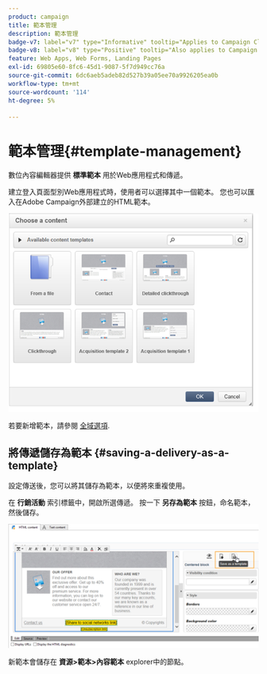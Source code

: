 ```yaml
---
product: campaign
title: 範本管理
description: 範本管理
badge-v7: label="v7" type="Informative" tooltip="Applies to Campaign Classic v7"
badge-v8: label="v8" type="Positive" tooltip="Also applies to Campaign v8"
feature: Web Apps, Web Forms, Landing Pages
exl-id: 69805e60-8fc6-45d1-9087-5f7d949cc76a
source-git-commit: 6dc6aeb5adeb82d527b39a05ee70a9926205ea0b
workflow-type: tm+mt
source-wordcount: '114'
ht-degree: 5%

---
```


# 範本管理{#template-management}



數位內容編輯器提供 **標準範本** 用於Web應用程式和傳遞。

建立登入頁面型別Web應用程式時，使用者可以選擇其中一個範本。 您也可以匯入在Adobe Campaign外部建立的HTML範本。

![](assets/dce_popup_templatechoice.png)

若要新增範本，請參閱 [全域選項](content-editor-interface.md#global-options).

## 將傳遞儲存為範本 {#saving-a-delivery-as-a-template}

設定傳送後，您可以將其儲存為範本，以便將來重複使用。

在 **行銷活動** 索引標籤中，開啟所選傳遞。 按一下 **另存為範本** 按鈕，命名範本，然後儲存。

![](assets/dce_save_model.png)

新範本會儲存在 **資源>範本>內容範本** explorer中的節點。
